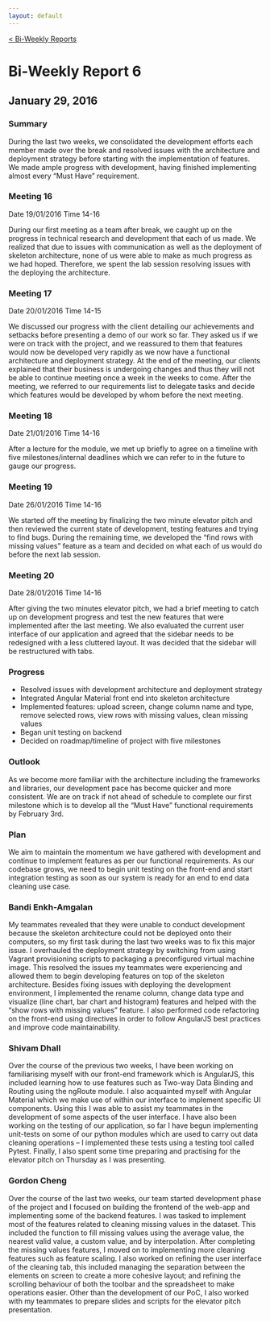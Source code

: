 ```yaml
---
layout: default
---
```


<a class="btn" href="{{site.baseurl}}/biweekly.html">&lt; Bi-Weekly Reports</a>

# Bi-Weekly Report 6

## January 29, 2016

### Summary

During the last two weeks, we consolidated the development efforts each member made over the break and resolved issues with the architecture and deployment strategy before starting with the implementation of features. We made ample progress with development, having finished implementing almost every “Must Have” requirement. 

### Meeting 16

Date 19/01/2016 Time 14-16

During our first meeting as a team after break, we caught up on the progress in technical research and development that each of us made. We realized that due to issues with communication as well as the deployment of skeleton architecture, none of us were able to make as much progress as we had hoped. Therefore, we spent the lab session resolving issues with the deploying the architecture.

### Meeting 17

Date 20/01/2016 Time 14-15

We discussed our progress with the client detailing our achievements and setbacks before presenting a demo of our work so far. They asked us if we were on track with the project, and we reassured to them that features would now be developed very rapidly as we now have a functional architecture and deployment strategy. At the end of the meeting, our clients explained that their business is undergoing changes and thus they will not be able to continue meeting once a week in the weeks to come. After the meeting, we referred to our requirements list to delegate tasks and decide which features would be developed by whom before the next meeting.

### Meeting 18

Date 21/01/2016 Time 14-16

After a lecture for the module, we met up briefly to agree on a timeline with five milestones/internal deadlines which we can refer to in the future to gauge our progress. 

### Meeting 19

Date 26/01/2016 Time 14-16

We started off the meeting by finalizing the two minute elevator pitch and then reviewed the current state of development, testing features and trying to find bugs. During the remaining time, we developed the “find rows with missing values” feature as a team and decided on what each of us would do before the next lab session. 

### Meeting 20

Date 28/01/2016 Time 14-16

After giving the two minutes elevator pitch, we had a brief meeting to catch up on development progress and test the new features that were implemented after the last meeting. We also evaluated the current user interface of our application and agreed that the sidebar needs to be redesigned with a less cluttered layout. It was decided that the sidebar will be restructured with tabs. 

### Progress

- Resolved issues with development architecture and deployment strategy
- Integrated Angular Material front end into skeleton architecture
- Implemented features: upload screen, change column name and type, remove selected rows, view rows with missing values, clean missing values
- Began unit testing on backend
- Decided on roadmap/timeline of project with five milestones

### Outlook
As we become more familiar with the architecture including the frameworks and libraries, our development pace has become quicker and more consistent. We are on track if not ahead of schedule to complete our first milestone which is to develop all the “Must Have” functional requirements by February 3rd. 

### Plan

We aim to maintain the momentum we have gathered with development and continue to implement features as per our functional requirements. As our codebase grows, we need to begin unit testing on the front-end and start integration testing as soon as our system is ready for an end to end data cleaning use case. 

### Bandi Enkh-Amgalan

My teammates revealed that they were unable to conduct development because the skeleton architecture could not be deployed onto their computers, so my first task during the last two weeks was to fix this major issue. I overhauled the deployment strategy by switching from using Vagrant provisioning scripts to packaging a preconfigured virtual machine image. This resolved the issues my teammates were experiencing and allowed them to begin developing features on top of the skeleton architecture. Besides fixing issues with deploying the development environment, I implemented the rename column, change data type and visualize (line chart, bar chart and histogram) features and helped with the “show rows with missing values” feature. I also performed code refactoring on the front-end using directives in order to follow AngularJS best practices and improve code maintainability. 

### Shivam Dhall

Over the course of the previous two weeks, I have been working on familiarising myself with our front-end framework which is AngularJS, this included learning how to use features such as Two-way Data Binding and Routing using the ngRoute module. I also acquainted myself with Angular Material which we make use of within our interface to implement specific UI components. Using this I was able to assist my teammates in the development of some aspects of the user interface. I have also been working on the testing of our application, so far I have begun implementing unit-tests on some of our python modules which are used to carry out data cleaning operations – I implemented these tests using a testing tool called Pytest. Finally, I also spent some time preparing and practising for the elevator pitch on Thursday as I was presenting.

### Gordon Cheng
Over the course of the last two weeks, our team started development phase of the project and I focused on building the frontend of the web-app and implementing some of the backend features. I was tasked to implement most of the features related to cleaning missing values in the dataset. This included the function to fill missing values using the average value, the nearest valid value, a custom value, and by interpolation. After completing the missing values features, I moved on to implementing more cleaning features such as feature scaling. I also worked on refining the user interface of the cleaning tab, this included managing the separation between the elements on screen to create a more cohesive layout; and refining the scrolling behaviour of both the toolbar and the spreadsheet to make operations easier. Other than the development of our PoC, I also worked with my teammates to prepare slides and scripts for the elevator pitch presentation.